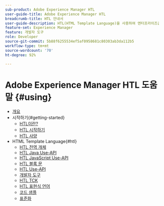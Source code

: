 ```yaml
---
sub-product: Adobe Experience Manager HTL
user-guide-title: Adobe Experience Manager HTL
breadcrumb-title: HTL 안내서
user-guide-description: HTL(HTML Template Language)을 사용하여 엔터프라이즈급 웹 프레임워크를 만듭니다.
feature-set: Experience Manager
feature: 개발자 도구
role: Developer
source-git-commit: 5b88f6255534ef5af0958681c80303ab3da112b5
workflow-type: tm+mt
source-wordcount: '70'
ht-degree: 92%

---
```



# Adobe Experience Manager HTL 도움말 {#using}

+ [개요](overview.md)
+ 시작하기{#getting-started}
   + [HTL이란?](update.md)
   + [HTL 시작하기](getting-started.md)
   + [HTL 사양](htl-specification.md)
+ HTML Template Language{#htl}
   + [HTL 전역 개체](global-objects.md)
   + [HTL Java Use-API](use-api-java.md)
   + [HTL JavaScript Use-API](use-api-javascript.md)
   + [HTL 블록 문](block-statements.md)
   + [HTL Use-API](use-api.md)
   + [개발자 도구](dev-tools.md)
   + [HTL TCK](htl-tck.md)
   + [HTL 표현식 언어](expression-language.md)
   + [코드 샘플](code-samples.md)
   + [표준화](standardization.md)